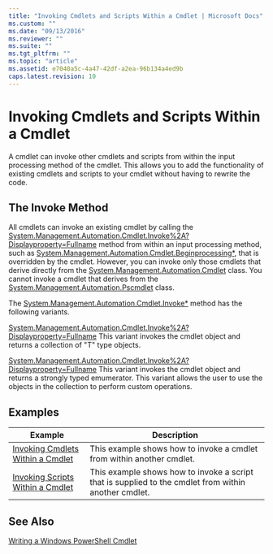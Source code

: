 ```yaml
---
title: "Invoking Cmdlets and Scripts Within a Cmdlet | Microsoft Docs"
ms.custom: ""
ms.date: "09/13/2016"
ms.reviewer: ""
ms.suite: ""
ms.tgt_pltfrm: ""
ms.topic: "article"
ms.assetid: e7040a5c-4a47-42df-a2ea-96b134a4ed9b
caps.latest.revision: 10
---
```

# Invoking Cmdlets and Scripts Within a Cmdlet
A cmdlet can invoke other cmdlets and scripts from within the input processing method of the cmdlet. This allows you to add the functionality of existing cmdlets and scripts to your cmdlet without having to rewrite the code.

## The Invoke Method
 All cmdlets can invoke an existing cmdlet by calling the [System.Management.Automation.Cmdlet.Invoke%2A?Displayproperty=Fullname](/dotnet/api/System.Management.Automation.Cmdlet.Invoke%2A?displayProperty=fullName) method from within an input processing method, such as [System.Management.Automation.Cmdlet.Beginprocessing*](/dotnet/api/System.Management.Automation.Cmdlet.BeginProcessing), that is overridden by the cmdlet. However, you can invoke only those cmdlets that derive directly from the [System.Management.Automation.Cmdlet](/dotnet/api/System.Management.Automation.Cmdlet) class. You cannot invoke a cmdlet that derives from the [System.Management.Automation.Pscmdlet](/dotnet/api/System.Management.Automation.PSCmdlet) class.

 The [System.Management.Automation.Cmdlet.Invoke*](/dotnet/api/System.Management.Automation.Cmdlet.Invoke) method has the following variants.

 [System.Management.Automation.Cmdlet.Invoke%2A?Displayproperty=Fullname](/dotnet/api/System.Management.Automation.Cmdlet.Invoke%2A?displayProperty=fullName)
 This variant invokes the cmdlet object and returns a collection of "T" type objects.

 [System.Management.Automation.Cmdlet.Invoke%2A?Displayproperty=Fullname](/dotnet/api/System.Management.Automation.Cmdlet.Invoke%2A?displayProperty=fullName)
 This variant invokes the cmdlet object and returns a strongly typed emumerator. This variant allows the user to use the objects in the collection to perform custom operations.

## Examples

|Example|Description|
|-------------|-----------------|
|[Invoking Cmdlets Within a Cmdlet](./how-to-invoke-a-cmdlet-from-within-a-cmdlet.md)|This example shows how to invoke a cmdlet from within another cmdlet.|
|[Invoking Scripts Within a Cmdlet](./how-to-invoke-scripts-within-a-cmdlet.md)|This example shows how to invoke a script that is supplied to the cmdlet from within another cmdlet.|

## See Also
 [Writing a Windows PowerShell Cmdlet](./writing-a-windows-powershell-cmdlet.md)
